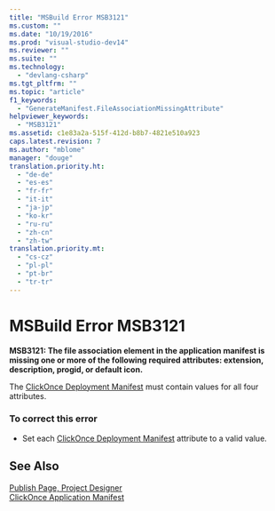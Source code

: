 ```yaml
---
title: "MSBuild Error MSB3121"
ms.custom: ""
ms.date: "10/19/2016"
ms.prod: "visual-studio-dev14"
ms.reviewer: ""
ms.suite: ""
ms.technology: 
  - "devlang-csharp"
ms.tgt_pltfrm: ""
ms.topic: "article"
f1_keywords: 
  - "GenerateManifest.FileAssociationMissingAttribute"
helpviewer_keywords: 
  - "MSB3121"
ms.assetid: c1e83a2a-515f-412d-b8b7-4821e510a923
caps.latest.revision: 7
ms.author: "mblome"
manager: "douge"
translation.priority.ht: 
  - "de-de"
  - "es-es"
  - "fr-fr"
  - "it-it"
  - "ja-jp"
  - "ko-kr"
  - "ru-ru"
  - "zh-cn"
  - "zh-tw"
translation.priority.mt: 
  - "cs-cz"
  - "pl-pl"
  - "pt-br"
  - "tr-tr"
---
```

# MSBuild Error MSB3121
**MSB3121: The file association element in the application manifest is missing one or more of the following required attributes: extension, description, progid, or default icon.**  
  
 The [ClickOnce Deployment Manifest](../deployment/clickonce-deployment-manifest.md) must contain values for all four attributes.  
  
### To correct this error  
  
-   Set each [ClickOnce Deployment Manifest](../deployment/clickonce-deployment-manifest.md) attribute to a valid value.  
  
## See Also  
 [Publish Page, Project Designer](../ide-reference/publish-page--project-designer.md)   
 [ClickOnce Application Manifest](../deployment/clickonce-application-manifest.md)